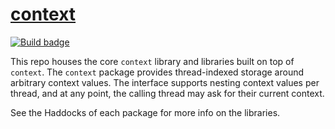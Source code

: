 # [context][]

[![Build badge][]][build]

This repo houses the core `context` library and libraries built on top
of `context`. The `context` package provides thread-indexed storage
around arbitrary context values. The interface supports nesting context
values per thread, and at any point, the calling thread may ask for
their current context.

See the Haddocks of each package for more info on the libraries.

[context]: https://github.com/jship/context
[Build badge]: https://img.shields.io/travis/com/jship/context?logo=travis
[build]: https://travis-ci.com/jship/context
